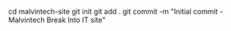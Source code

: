 cd malvintech-site
git init
git add .
git commit -m "Initial commit - Malvintech Break Into IT site"
